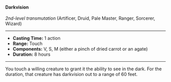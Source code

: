 #### Darkvision
*2nd-level transmutation* (Artificer, Druid, Pale Master, Ranger, Sorcerer, Wizard)
___
- **Casting Time:** 1 action
- **Range:** Touch
- **Components:** V, S, M (either a pinch of dried carrot or an agate)
- **Duration:** 8 hours
---
You touch a willing creature to grant it the ability to see in the dark. For the duration, that creature has darkvision out to a range of 60 feet.